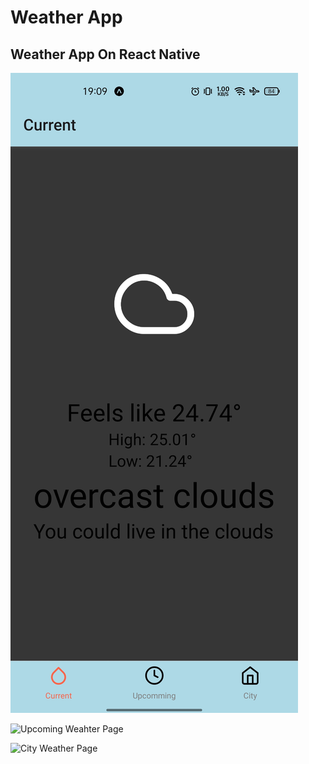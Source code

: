 # Weather App
## Weather App On React Native

![Current Wrather Main Page](https://github.com/lysiak-yevhenii/react-native-weather-app/blob/master/doc-img/Screenshot_2024-07-27-19-09-49-05_f73b71075b1de7323614b647fe394240.jpg)


![Upcoming Weahter Page](/repository/doc-img/Screenshot_2024-07-27-19-09-55-28_f73b71075b1de7323614b647fe394240.jpg?raw=true)


![City Weather Page](/repository/doc-img/Screenshot_2024-07-27-19-09-59-06_f73b71075b1de7323614b647fe394240.jpg?raw=true)
